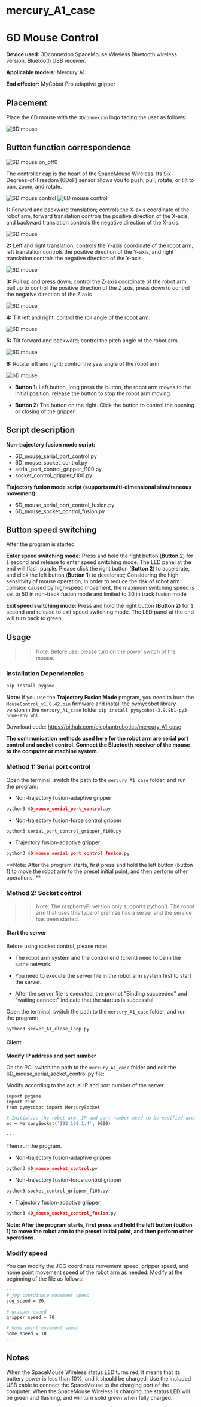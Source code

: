 # mercury_A1_case

# 6D Mouse Control

**Device used:** 3Dconnexion SpaceMouse Wireless Bluetooth wireless version, Bluetooth USB receiver.

**Applicable models:** Mercury A1.

**End effector:** MyCobot Pro adaptive gripper

## Placement

Place the 6D mouse with the `3Dconnexion` logo facing the user as follows:

![6D mouse](./res/6d_mouse.jpg)

## Button function correspondence

![6D mouse on_off0](./res/6d_mouse_on_off.png)

The controller cap is the heart of the SpaceMouse Wireless. Its Six-Degrees-of-Freedom (6DoF) sensor allows you to push, pull, rotate, or tilt to pan, zoom, and rotate.

![6D mouse control](./res/6d_mouse_control.jpg)
![6D mouse control](./res/6d_mouse_button_control.png)

**1:** Forward and backward translation; controls the X-axis coordinate of the robot arm, forward translation controls the positive direction of the X-axis, and backward translation controls the negative direction of the X-axis.

![6D mouse](./res/forward_backward.gif)

**2:** Left and right translation; controls the Y-axis coordinate of the robot arm, left translation controls the positive direction of the Y-axis, and right translation controls the negative direction of the Y-axis.

![6D mouse](./res/left_right.gif)

**3:** Pull up and press down; control the Z-axis coordinate of the robot arm, pull up to control the positive direction of the Z axis, press down to control the negative direction of the Z axis

![6D mouse](./res/up_down.gif)

**4:** Tilt left and right; control the roll angle of the robot arm.

![6D mouse](./res/roll.gif)

**5:** Tilt forward and backward; control the pitch angle of the robot arm.

![6D mouse](./res/pitch.gif)

**6:** Rotate left and right; control the yaw angle of the robot arm.

![6D mouse](./res/yaw.gif)

- **Button 1:** Left button, long press the button, the robot arm moves to the initial position, release the button to stop the robot arm moving.

- **Button 2:** The button on the right. Click the button to control the opening or closing of the gripper.

## Script description

**Non-trajectory fusion mode script:**

- 6D_mouse_serial_port_control.py
- 6D_mouse_socket_control.py
- serial_port_control_gripper_f100.py
- socket_control_gripper_f100.py

**Trajectory fusion mode script (supports multi-dimensional simultaneous movement):**

- 6D_mouse_serial_port_control_fusion.py
- 6D_mouse_socket_control_fusion.py

## Button speed switching

After the program is started

**Enter speed switching mode:** Press and hold the right button (**Button 2**) for `1` second and release to enter speed switching mode. The LED panel at the end will flash purple. Please click the right button (**Button 2**) to accelerate, and click the left button (**Button 1**) to decelerate; Considering the high sensitivity of mouse operation, in order to reduce the risk of robot arm collision caused by high-speed movement, the maximum switching speed is set to 50 in non-track fusion mode and limited to 30 in track fusion mode

**Exit speed switching mode:** Press and hold the right button (**Button 2**) for `1` second and release to exit speed switching mode. The LED panel at the end will turn back to green.

## Usage

>> Note: Before use, please turn on the power switch of the mouse.

### Installation Dependencies

```python
pip install pygame
```

**Note:** If you use the **Trajectory Fusion Mode** program, you need to burn the `MouseControl_v1.0.42.bin` firmware and install the pymycobot library version in the `mercury_A1_case` folder `pip install pymycobot-3.9.8b1-py3-none-any.whl`

Download code: https://github.com/elephantrobotics/mercury_A1_case

**The communication methods used here for the robot arm are serial port control and socket control. Connect the Bluetooth receiver of the mouse to the computer or machine system.**

### Method 1: Serial port control

Open the terminal, switch the path to the `mercury_A1_case` folder, and run the program:

- Non-trajectory fusion-adaptive gripper

```python
python3 6D_mouse_serial_port_control.py
```

- Non-trajectory fusion-force control gripper

```python
python3 serial_port_control_gripper_f100.py
```

- Trajectory fusion-adaptive gripper

```python
python3 6D_mouse_serial_port_control_fusion.py
```

**Note: After the program starts, first press and hold the left button (button 1) to move the robot arm to the preset initial point, and then perform other operations. **

### Method 2: Socket control

>> Note: The raspberryPi version only supports python3. The robot arm that uses this type of premise has a server and the service has been started.

#### Start the server

Before using socket control, please note:

- The robot arm system and the control end (client) need to be in the same network.

- You need to execute the server file in the robot arm system first to start the server.

- After the server file is executed, the prompt "Binding succeeded" and "waiting connect" indicate that the startup is successful.

Open the terminal, switch the path to the `mercury_A1_case` folder, and run the program:

```python
python3 server_A1_close_loop.py
```

#### Client

**Modify IP address and port number**

On the PC, switch the path to the `mercury_A1_case` folder and edit the 6D_mouse_serial_socket_control.py file:

Modify according to the actual IP and port number of the server.

```bash
import pygame
import time
from pymycobot import MercurySocket

# Initialize the robot arm, IP and port number need to be modified according to the actual situation
mc = MercurySocket('192.168.1.4', 9000)

···
```

Then run the program.

- Non-trajectory fusion-adaptive gripper

```python
python3 6D_mouse_socket_control.py
```

- Non-trajectory fusion-force control gripper

```python
python3 socket_control_gripper_f100.py
```

- Trajectory fusion-adaptive gripper

```python
python3 6D_mouse_socket_control_fusion.py
```

**Note: After the program starts, first press and hold the left button (button 1) to move the robot arm to the preset initial point, and then perform other operations.**

### Modify speed

You can modify the JOG coordinate movement speed, gripper speed, and home point movement speed of the robot arm as needed. Modify at the beginning of the file as follows:

```bash
···
# jog coordinate movement speed
jog_speed = 20

# gripper speed
gripper_speed = 70

# home point movement speed
home_speed = 10
···
```

## Notes

When the SpaceMouse Wireless status LED turns red, it means that its battery power is less than 10%, and it should be charged. Use the included USB cable to connect the SpaceMouse to the charging port of the computer. When the SpaceMouse Wireless is charging, the status LED will be green and flashing, and will turn solid green when fully charged.
